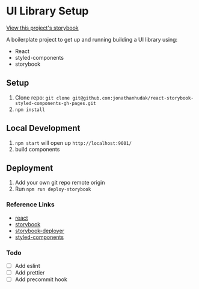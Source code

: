 # UI Library Setup

[View this project's storybook](https://jonathanhudak.github.io/react-storybook-styled-components-gh-pages)

A boilerplate project to get up and running building a UI library using:
- React
- styled-components
- storybook

## Setup
1. Clone repo: `git clone git@github.com:jonathanhudak/react-storybook-styled-components-gh-pages.git`
2. `npm install`

## Local Development
1. `npm start` will open up `http://localhost:9001/`
2. build components

## Deployment
1. Add your own git repo remote origin
2. Run `npm run deploy-storybook`

### Reference Links
- [react](http://reactjs.org/)
- [storybook](https://storybook.js.org/basics/guide-react/)
- [storybook-deployer](https://github.com/storybooks/storybook-deployer)
- [styled-components](https://www.styled-components.com/)

### Todo
- [ ] Add eslint
- [ ] Add prettier
- [ ] Add precommit hook
